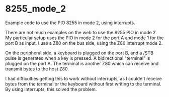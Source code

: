# 8255_mode_2
Example code to use the PIO 8255 in mode 2, using interrupts.

There are not much examples on the web to use the 8255 PIO in mode 2. My particular setup uses the PIO in mode 2 for the port A and mode 1 for the port B as input.
I use a Z80 on the bus side, using the Z80 interrupt mode 2.

On the peripheral side, a keyboard is plugged on the port B, and a /STB pulse is generated when a key is pressed.
A bidirectional "terminal" is plugged on the port A. The terminal is another Z80 which can receive and transmit bytes to the host Z80.

I had difficulties getting this to work without interrupts, as I couldn't receive bytes from the terminal or the keyboard without first writing to the terminal.
By using interrupts, this solved the problem.
